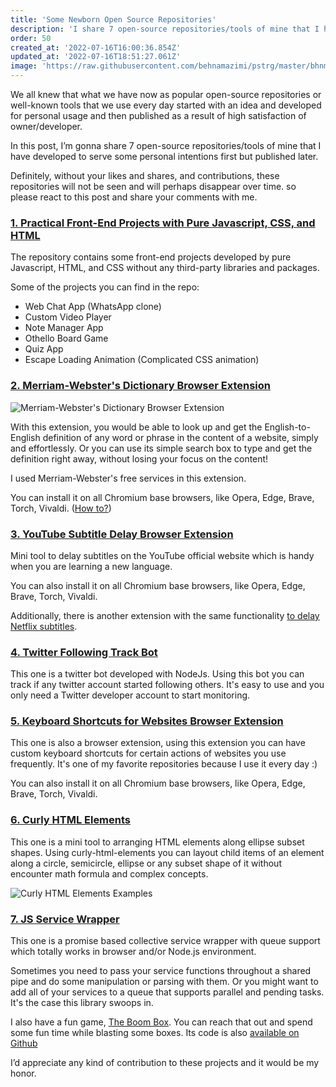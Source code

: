 ```yaml
---
title: 'Some Newborn Open Source Repositories'
description: 'I share 7 open-source repositories/tools of mine that I have developed to serve some personal intentions first but published later.' 
order: 50
created_at: '2022-07-16T16:00:36.854Z'
updated_at: '2022-07-16T18:51:27.061Z'
image: 'https://raw.githubusercontent.com/behnamazimi/pstrg/master/bhnmzm/sprouting.jpg'
---
```


We all knew that what we have now as popular open-source repositories or well-known tools that we use every day started with an idea and developed for personal usage and then published as a result of high satisfaction of owner/developer.

In this post, I’m gonna share 7 open-source repositories/tools of mine that I have developed to serve some personal intentions first but published later.

Definitely, without your likes and shares, and contributions, these repositories will not be seen and will perhaps disappear over time. so please react to this post and share your comments with me.


### [1. Practical Front-End Projects with Pure Javascript, CSS, and HTML](https://github.com/behnamazimi/practical-front-end-projects)

The repository contains some front-end projects developed by pure Javascript, HTML, and CSS without any third-party libraries and packages.

Some of the projects you can find in the repo:
- Web Chat App (WhatsApp clone)
- Custom Video Player
- Note Manager App 
- Othello Board Game
- Quiz App
- Escape Loading Animation (Complicated CSS animation)

### [2. Merriam-Webster's Dictionary Browser Extension](https://github.com/behnamazimi/merriam-webster-dictionary-extension) 

![Merriam-Webster's Dictionary Browser Extension](https://dev-to-uploads.s3.amazonaws.com/uploads/articles/brzsoug9eeya2yqvz30q.jpeg)

With this extension, you would be able to look up and get the English-to-English definition of any word or phrase in the content of a website, simply and effortlessly. Or you can use its simple search box to type and get the definition right away, without losing your focus on the content!

I used Merriam-Webster's free services in this extension. 

You can install it on all Chromium base browsers, like Opera, Edge, Brave, Torch, Vivaldi. ([How to?](https://github.com/behnamazimi/merriam-webster-dictionary-extension#how-to-install-it-manually-on-chromium-base-browsers-like-opera-edge-brave-torch-vivaldi))

### [3. YouTube Subtitle Delay Browser Extension](https://github.com/behnamazimi/youtube-subtitle-delay)

Mini tool to delay subtitles on the YouTube official website which is handy when you are learning a new language. 

You can also install it on all Chromium base browsers, like Opera, Edge, Brave, Torch, Vivaldi.

Additionally, there is another extension with the same functionality [to delay Netflix subtitles](https://github.com/behnamazimi/netflix-subtitle-delay). 

### [4. Twitter Following Track Bot](https://github.com/behnamazimi/tw-followingtrackbot)

This one is a twitter bot developed with NodeJs. Using this bot you can track if any twitter account started following others. It's easy to use and you only need a Twitter developer account to start monitoring.

### [5. Keyboard Shortcuts for Websites Browser Extension](https://github.com/behnamazimi/keyboard-shortcuts-for-websites)

This one is also a browser extension, using this extension you can have custom keyboard shortcuts for certain actions of websites you use frequently. It's one of my favorite repositories because I use it every day :) 

You can also install it on all Chromium base browsers, like Opera, Edge, Brave, Torch, Vivaldi.

### [6. Curly HTML Elements](https://github.com/behnamazimi/curly-html-elements)

This one is a mini tool to arranging HTML elements along ellipse subset shapes. Using curly-html-elements you can layout child items of an element along a circle, semicircle, ellipse or any subset shape of it without encounter math formula and complex concepts.

![Curly HTML Elements Examples](https://dev-to-uploads.s3.amazonaws.com/uploads/articles/2ea6f6w4lkbz6lwgyp53.jpeg)

### [7. JS Service Wrapper](https://github.com/behnamazimi/js-service-wrapper)

This one is a promise based collective service wrapper with queue support which totally works in browser and/or Node.js environment.

Sometimes you need to pass your service functions throughout a shared pipe and do some manipulation or parsing with them. Or you might want to add all of your services to a queue that supports parallel and pending tasks. It's the case this library swoops in.

I also have a fun game, [The Boom Box](https://behnamazimi.github.io/boom-box/). You can reach that out and spend some fun time while blasting some boxes. Its code is also [available on Github](https://github.com/behnamazimi/boom-box)

I’d appreciate any kind of contribution to these projects and it would be my honor.
